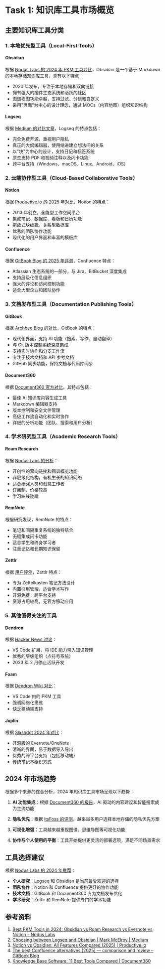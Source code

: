 # Task 1: 知识库工具市场概览

## 主要知识库工具分类

### 1. 本地优先型工具（Local-First Tools）

#### **Obsidian**
根据 [Nodus Labs 的 2024 年 PKM 工具对比](https://support.noduslabs.com/hc/en-us/articles/13449999219484-Best-PKM-Tools-in-2024-Obsidian-vs-Roam-Research-vs-Evernote-vs-Notion)，Obsidian 是一个基于 Markdown 的本地存储知识库工具，具有以下特点：
- 2020 年发布，专注于本地存储和双向链接
- 拥有强大的插件生态系统和活跃的社区
- 图谱视图功能卓越，支持过滤、分组和自定义
- 采用"页面"为中心的设计理念，通过 MOCs（内容地图）组织知识结构

#### **Logseq**
根据 [Medium 的对比文章](https://medium.com/@markmcelroydotcom/choosing-between-logseq-and-obsidian-1fe22c61f742)，Logseq 的特点包括：
- 完全免费开源，重视用户隐私
- 真正的大纲编辑器，使用缩进建立想法间的关系
- 以"块"为中心的设计，支持日记和标签系统
- 原生支持 PDF 和视频注释以及闪卡功能
- 跨平台支持（Windows、macOS、Linux、Android、iOS）

### 2. 云端协作型工具（Cloud-Based Collaborative Tools）

#### **Notion**
根据 [Productive.io 的 2025 年对比](https://productive.io/blog/notion-vs-obsidian/)，Notion 的特点：
- 2013 年创立，全能型工作空间平台
- 集成笔记、数据库、看板和日历功能
- 拖放式块编辑，关系型数据库
- 优秀的团队协作功能
- 现代化的用户界面和丰富的模板库

#### **Confluence**
根据 [GitBook Blog 的 2025 年评测](https://www.gitbook.com/blog/confluence-alternatives)，Confluence 特点：
- Atlassian 生态系统的一部分，与 Jira、BitBucket 深度集成
- 支持层级化信息组织
- 强大的评论和访问控制功能
- 适合大型企业和团队协作

### 3. 文档发布型工具（Documentation Publishing Tools）

#### **GitBook**
根据 [Archbee Blog 的对比](https://www.archbee.com/blog/notion-vs-gitbook)，GitBook 的特点：
- 现代化界面，支持 AI 功能（搜索、写作、自动翻译）
- 与 Git 版本控制系统深度集成
- 支持实时协作和分支工作流
- 专注于技术文档和 API 参考文档
- GitHub 同步功能，保持文档与代码库同步

#### **Document360**
根据 [Document360 官方对比](https://document360.com/knowledge-base-software/)，其特点包括：
- 最佳 AI 知识库内容生成工具
- Markdown 编辑器支持
- 版本控制和安全文件管理
- 高级工作流自动化和实时协作
- 详细的分析功能（团队、搜索和用户分析）

### 4. 学术研究型工具（Academic Research Tools）

#### **Roam Research**
根据 [Nodus Labs 的分析](https://support.noduslabs.com/hc/en-us/articles/6490899641234-Obsidian-vs-Roam-Research-vs-LogSeq-vs-RemNote)：
- 开创性的双向链接和图谱概览功能
- 非层级化结构，有机生长的知识网络
- 适合研究人员和创意工作者
- 订阅制，价格较高
- 学习曲线陡峭

#### **RemNote**
根据研究发现，RemNote 的特点：
- 笔记和间隔重复系统的独特结合
- 无缝集成闪卡功能
- 适合学生和终身学习者
- 注重记忆和长期知识保留

#### **Zettlr**
根据 [用户评测](https://www.dawidsblog.com/posts/tech_pkm_tools/)，Zettlr 特点：
- 专为 Zettelkasten 笔记方法设计
- 内置引用管理，适合学术写作
- 开源免费，跨平台支持
- 资源占用较高，无官方移动应用

### 5. 其他值得关注的工具

#### **Dendron**
根据 [Hacker News 讨论](https://news.ycombinator.com/item?id=29998680)：
- VS Code 扩展，将 IDE 能力带入知识管理
- 优秀的层级组织（点符号系统）
- 2023 年 2 月停止活跃开发

#### **Foam**
根据 [Dendron Wiki 对比](https://wiki.dendron.so/notes/p5fMTi-6zOyX1TwhL6dM0/)：
- VS Code 内的 PKM 工具
- 强调网络化思维
- 缺乏移动端支持

#### **Joplin**
根据 [Slashdot 2024 年对比](https://slashdot.org/software/comparison/Joplin-vs-Logseq-vs-Obsidian-vs-Zettlr/)：
- 开源版的 Evernote/OneNote
- 清晰的界面，易于数据导入导出
- 优秀的跨平台支持（包括移动端）
- 传统笔记本组织方式

## 2024 年市场趋势

根据多个来源的综合分析，2024 年知识库工具市场呈现以下趋势：

1. **AI 功能集成**：根据 [Document360 的报告](https://document360.com/knowledge-base-software/)，AI 驱动的内容建议和智能搜索成为主流功能

2. **隐私优先**：根据 [ItsFoss 的评测](https://itsfoss.com/notion-alternatives/)，越来越多用户选择本地存储的隐私优先方案

3. **可视化增强**：工具越来越重视图谱、思维导图等可视化功能

4. **协作与个人使用的平衡**：工具开始提供更灵活的部署选项，满足不同场景需求

## 工具选择建议

根据 [Nodus Labs 的 2024 年推荐](https://support.noduslabs.com/hc/en-us/articles/13449999219484-Best-PKM-Tools-in-2024-Obsidian-vs-Roam-Research-vs-Evernote-vs-Notion)：

- **个人研究**：Logseq 和 Obsidian 是当前最受欢迎的选择
- **团队协作**：Notion 和 Confluence 提供更好的协作功能
- **技术文档**：GitBook 和 Document360 专为文档发布优化
- **学术研究**：Zettlr 和 RemNote 提供专门的学术功能

## 参考资料

1. [Best PKM Tools in 2024: Obsidian vs Roam Research vs Evernote vs Notion – Nodus Labs](https://support.noduslabs.com/hc/en-us/articles/13449999219484-Best-PKM-Tools-in-2024-Obsidian-vs-Roam-Research-vs-Evernote-vs-Notion)
2. [Choosing between Logseq and Obsidian | Mark McElroy | Medium](https://medium.com/@markmcelroydotcom/choosing-between-logseq-and-obsidian-1fe22c61f742)
3. [Notion vs Obsidian: All Features Compared (2025) | Productive.io](https://productive.io/blog/notion-vs-obsidian/)
4. [The best Confluence alternatives [2025] — comparison and review – GitBook Blog](https://www.gitbook.com/blog/confluence-alternatives)
5. [Knowledge Base Software: 11 Best Tools Compared | Document360](https://document360.com/knowledge-base-software/)